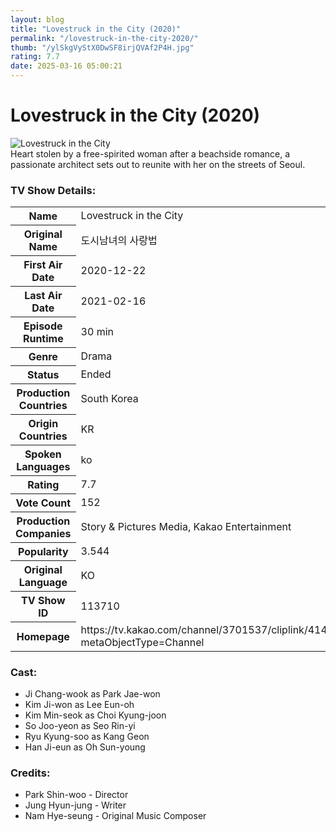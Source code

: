```yaml
---
layout: blog
title: "Lovestruck in the City (2020)"
permalink: "/lovestruck-in-the-city-2020/"
thumb: "/ylSkgVyStX0DwSF8irjQVAf2P4H.jpg"
rating: 7.7
date: 2025-03-16 05:00:21
---
```

<h1 class="title">Lovestruck in the City (2020)</h1><div class="poster"><img src="{{ site.imglink }}/ylSkgVyStX0DwSF8irjQVAf2P4H.jpg" class="img-fluid my-3" alt="Lovestruck in the City"/></div><div class="plot">Heart stolen by a free-spirited woman after a beachside romance, a passionate architect sets out to reunite with her on the streets of Seoul.</div><h3>TV Show Details:</h3><table class="table table-bordered details"><tr><th>Name</th><td>Lovestruck in the City</td></tr><tr><th>Original Name</th><td>도시남녀의 사랑법</td></tr><tr><th>First Air Date</th><td>2020-12-22</td></tr><tr><th>Last Air Date</th><td>2021-02-16</td></tr><tr><th>Episode Runtime</th><td>30 min</td></tr><tr><th>Genre</th><td>Drama</td></tr><tr><th>Status</th><td>Ended</td></tr><tr><th>Production Countries</th><td>South Korea</td></tr><tr><th>Origin Countries</th><td>KR</td></tr><tr><th>Spoken Languages</th><td>ko</td></tr><tr><th>Rating</th><td>7.7</td></tr><tr><th>Vote Count</th><td>152</td></tr><tr><th>Production Companies</th><td>Story & Pictures Media, Kakao Entertainment</td></tr><tr><th>Popularity</th><td>3.544</td></tr><tr><th>Original Language</th><td>KO</td></tr><tr><th>TV Show ID</th><td>113710</td></tr><tr><th>Homepage</th><td>https://tv.kakao.com/channel/3701537/cliplink/414566218?metaObjectType=Channel</td></tr></table><h3>Cast:</h3><ul class="list-group cast"><li>Ji Chang-wook as Park Jae-won</li><li>Kim Ji-won as Lee Eun-oh</li><li>Kim Min-seok as Choi Kyung-joon</li><li>So Joo-yeon as Seo Rin-yi</li><li>Ryu Kyung-soo as Kang Geon</li><li>Han Ji-eun as Oh Sun-young</li></ul><h3>Credits:</h3><ul class="list-group crew"><li>Park Shin-woo - Director</li><li>Jung Hyun-jung - Writer</li><li>Nam Hye-seung - Original Music Composer</li></ul>
